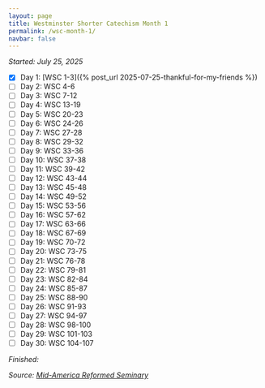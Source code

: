 ```yaml
---
layout: page
title: Westminster Shorter Catechism Month 1
permalink: /wsc-month-1/
navbar: false
---
```


*Started: July 25, 2025*

- [x] Day 1: [WSC 1-3]({% post_url 2025-07-25-thankful-for-my-friends %})
- [ ] Day 2: WSC 4-6
- [ ] Day 3: WSC 7-12
- [ ] Day 4: WSC 13-19
- [ ] Day 5: WSC 20-23
- [ ] Day 6: WSC 24-26
- [ ] Day 7: WSC 27-28
- [ ] Day 8: WSC 29-32
- [ ] Day 9: WSC 33-36
- [ ] Day 10: WSC 37-38
- [ ] Day 11: WSC 39-42
- [ ] Day 12: WSC 43-44
- [ ] Day 13: WSC 45-48
- [ ] Day 14: WSC 49-52
- [ ] Day 15: WSC 53-56
- [ ] Day 16: WSC 57-62
- [ ] Day 17: WSC 63-66
- [ ] Day 18: WSC 67-69
- [ ] Day 19: WSC 70-72
- [ ] Day 20: WSC 73-75
- [ ] Day 21: WSC 76-78
- [ ] Day 22: WSC 79-81
- [ ] Day 23: WSC 82-84
- [ ] Day 24: WSC 85-87
- [ ] Day 25: WSC 88-90
- [ ] Day 26: WSC 91-93
- [ ] Day 27: WSC 94-97
- [ ] Day 28: WSC 98-100
- [ ] Day 29: WSC 101-103
- [ ] Day 30: WSC 104-107

*Finished:*

*Source:* [*Mid-America Reformed Seminary*](https://s3.us-west-1.amazonaws.com/blog.swang.cloud/reformed-standards-monthly.pdf)